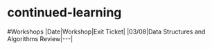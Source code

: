 # continued-learning

#Workshops
|Date|Workshop|Exit Ticket|
|03/08|Data Structures and Algorithms Review|---|
